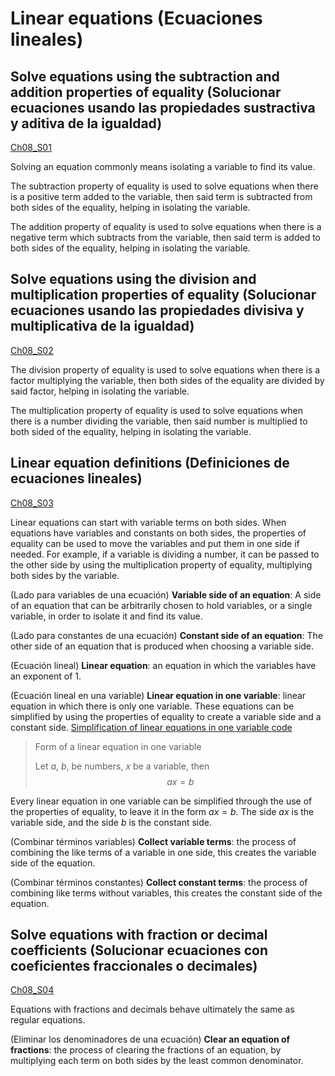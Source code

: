 
#   Linear equations (Ecuaciones lineales)

<!--
#T# Table of contents

#C# Solve equations using the subtraction and addition properties of equality (Solucionar ecuaciones usando las propiedades sustractiva y aditiva de la igualdad)
#C# Solve equations using the division and multiplication properties of equality (Solucionar ecuaciones usando las propiedades divisiva y multiplicativa de la igualdad)
#C# Linear equation definitions (Definiciones de ecuaciones lineales)
#C# Solve equations with fraction or decimal coefficients (Solucionar ecuaciones con coeficientes fraccionales o decimales)

#T# Beginning of content
-->

## Solve equations using the subtraction and addition properties of equality (Solucionar ecuaciones usando las propiedades sustractiva y aditiva de la igualdad)
[Ch08_S01](../../../Libros/Mathematics/Algebra_basics__Prealgebra__OpenStax.pdf#page=671)

Solving an equation commonly means isolating a variable to find its value.

The subtraction property of equality is used to solve equations when there is a positive term added to the variable, then said term is subtracted from both sides of the equality, helping in isolating the variable.

The addition property of equality is used to solve equations when there is a negative term which subtracts from the variable, then said term is added to both sides of the equality, helping in isolating the variable.

## Solve equations using the division and multiplication properties of equality (Solucionar ecuaciones usando las propiedades divisiva y multiplicativa de la igualdad)
[Ch08_S02](../../../Libros/Mathematics/Algebra_basics__Prealgebra__OpenStax.pdf#page=685)

The division property of equality is used to solve equations when there is a factor multiplying the variable, then both sides of the equality are divided by said factor, helping in isolating the variable.

The multiplication property of equality is used to solve equations when there is a number dividing the variable, then said number is multiplied to both sided of the equality, helping in isolating the variable.

## Linear equation definitions (Definiciones de ecuaciones lineales)
[Ch08_S03](../../../Libros/Mathematics/Algebra_basics__Prealgebra__OpenStax.pdf#page=693)

Linear equations can start with variable terms on both sides. When equations have variables and constants on both sides, the properties of equality can be used to move the variables and put them in one side if needed. For example, if a variable is dividing a number, it can be passed to the other side by using the multiplication property of equality, multiplying both sides by the variable.

(Lado para variables de una ecuación)
**Variable side of an equation**: A side of an equation that can be arbitrarily chosen to hold variables, or a single variable, in order to isolate it and find its value.

(Lado para constantes de una ecuación)
**Constant side of an equation**: The other side of an equation that is produced when choosing a variable side.

(Ecuación lineal)
**Linear equation**: an equation in which the variables have an exponent of $1$.

(Ecuación lineal en una variable)
**Linear equation in one variable**: linear equation in which there is only one variable. These equations can be simplified by using the properties of equality to create a variable side and a constant side.
[Simplification of linear equations in one variable code](Programs/Ch08/S03_01_Simplification_of_linear_equations_in_one_variable.py)

> Form of a linear equation in one variable
>
> Let $a$, $b$, be numbers, $x$ be a variable, then
> $$a x = b$$

Every linear equation in one variable can be simplified through the use of the properties of equality, to leave it in the form $a x = b$. The side $a x$ is the variable side, and the side $b$ is the constant side.

(Combinar términos variables)
**Collect variable terms**: the process of combining the like terms of a variable in one side, this creates the variable side of the equation.

(Combinar términos constantes)
**Collect constant terms**: the process of combining like terms without variables, this creates the constant side of the equation.

## Solve equations with fraction or decimal coefficients (Solucionar ecuaciones con coeficientes fraccionales o decimales)
[Ch08_S04](../../../Libros/Mathematics/Algebra_basics__Prealgebra__OpenStax.pdf#page=711)

Equations with fractions and decimals behave ultimately the same as regular equations.

(Eliminar los denominadores de una ecuación)
**Clear an equation of fractions**: the process of clearing the fractions of an equation, by multiplying each term on both sides by the least common denominator.